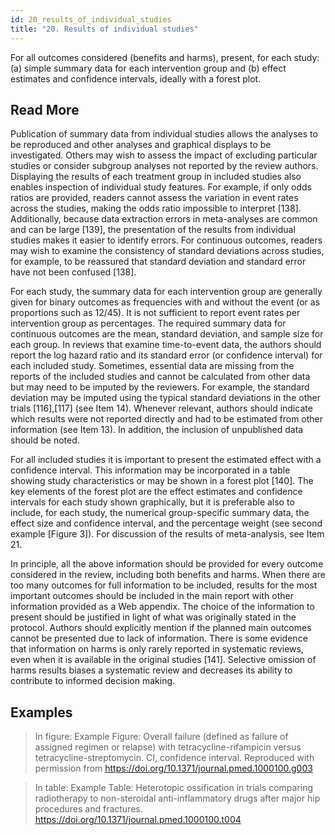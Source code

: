 ```yaml
---
id: 20_results_of_individual_studies
title: "20. Results of individual studies"
---
```

For all outcomes considered (benefits and harms), present, for each study: (a) simple summary data for each intervention group and (b) effect estimates and confidence intervals, ideally with a forest plot.

## Read More

Publication of summary data from individual studies allows the analyses to be reproduced and other analyses and graphical displays to be investigated. Others may wish to assess the impact of excluding particular studies or consider subgroup analyses not reported by the review authors. Displaying the results of each treatment group in included studies also enables inspection of individual study features. For example, if only odds ratios are provided, readers cannot assess the variation in event rates across the studies, making the odds ratio impossible to interpret [138]. Additionally, because data extraction errors in meta-analyses are common and can be large [139], the presentation of the results from individual studies makes it easier to identify errors. For continuous outcomes, readers may wish to examine the consistency of standard deviations across studies, for example, to be reassured that standard deviation and standard error have not been confused [138].

For each study, the summary data for each intervention group are generally given for binary outcomes as frequencies with and without the event (or as proportions such as 12/45). It is not sufficient to report event rates per intervention group as percentages. The required summary data for continuous outcomes are the mean, standard deviation, and sample size for each group. In reviews that examine time-to-event data, the authors should report the log hazard ratio and its standard error (or confidence interval) for each included study. Sometimes, essential data are missing from the reports of the included studies and cannot be calculated from other data but may need to be imputed by the reviewers. For example, the standard deviation may be imputed using the typical standard deviations in the other trials [116],[117] (see Item 14). Whenever relevant, authors should indicate which results were not reported directly and had to be estimated from other information (see Item 13). In addition, the inclusion of unpublished data should be noted.

For all included studies it is important to present the estimated effect with a confidence interval. This information may be incorporated in a table showing study characteristics or may be shown in a forest plot [140]. The key elements of the forest plot are the effect estimates and confidence intervals for each study shown graphically, but it is preferable also to include, for each study, the numerical group-specific summary data, the effect size and confidence interval, and the percentage weight (see second example [Figure 3]). For discussion of the results of meta-analysis, see Item 21.

In principle, all the above information should be provided for every outcome considered in the review, including both benefits and harms. When there are too many outcomes for full information to be included, results for the most important outcomes should be included in the main report with other information provided as a Web appendix. The choice of the information to present should be justified in light of what was originally stated in the protocol. Authors should explicitly mention if the planned main outcomes cannot be presented due to lack of information. There is some evidence that information on harms is only rarely reported in systematic reviews, even when it is available in the original studies [141]. Selective omission of harms results biases a systematic review and decreases its ability to contribute to informed decision making.

## Examples

> In figure:
Example Figure: Overall failure (defined as failure of assigned regimen or relapse) with tetracycline-rifampicin versus tetracycline-streptomycin.
CI, confidence interval. Reproduced with permission from https://doi.org/10.1371/journal.pmed.1000100.g003

> In table:
Example Table: Heterotopic ossification in trials comparing radiotherapy to non-steroidal anti-inflammatory drugs after major hip procedures and fractures.
https://doi.org/10.1371/journal.pmed.1000100.t004